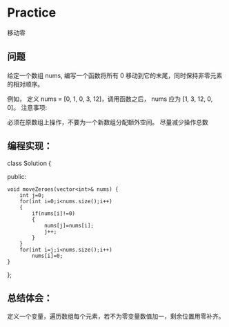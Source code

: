 # Practice
移动零
## 问题
#### 
给定一个数组 nums, 编写一个函数将所有 0 移动到它的末尾，同时保持非零元素的相对顺序。

例如， 定义 nums = [0, 1, 0, 3, 12]，调用函数之后， nums 应为 [1, 3, 12, 0, 0]。
注意事项:

必须在原数组上操作，不要为一个新数组分配额外空间。
尽量减少操作总数
## 编程实现：

class Solution {

public:

    void moveZeroes(vector<int>& nums) {
        int j=0;
        for(int i=0;i<nums.size();i++)
        {
            if(nums[i]!=0)
            {
                nums[j]=nums[i];
                j++;
            }   
        }
        for(int i=j;i<nums.size();i++)
            nums[i]=0;
    }
};

## 总结体会：
定义一个变量，遍历数组每个元素，若不为零变量数值加一，剩余位置用零补齐。